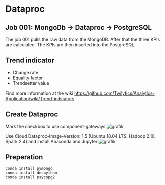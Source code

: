 # Dataproc
## Job 001: MongoDb -> Dataproc -> PostgreSQL
The job 001 pulls the raw data from the MongoDB. After that the three KPIs are calculated. The KPIs are then inserted into the PostgreSQL.

## Trend indicator
* Change rate
* Equality factor
* Trendsetter value

Find more information at the wiki https://github.com/Twilytics/Analytics-Application/wiki/Trend-indicators
## Create Dataproc

Mark the checkbox to use component-gateways
![grafik](https://user-images.githubusercontent.com/37565059/87877336-0ad6e680-c9de-11ea-99a9-23d2c2da1b9b.png)

Use Cloud Dataproc-Image-Version: 1.5 (Ubuntu 18.04 LTS, Hadoop 2.10, Spark 2.4) and install Anaconda and Jupyter 
![grafik](https://user-images.githubusercontent.com/37565059/87877371-3ce84880-c9de-11ea-9239-4648260aee32.png)

## Preperation

```
conda install pymongo
conda install dnspython
conda install psycopg2
```
